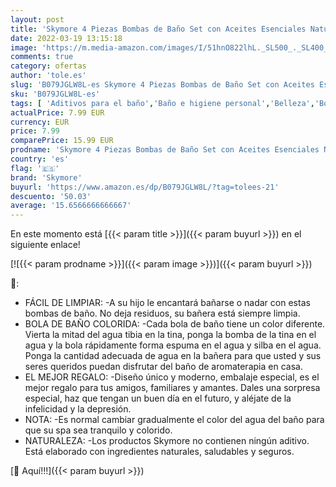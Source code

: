 ```yaml
---
layout: post
title: 'Skymore 4 Piezas Bombas de Baño Set con Aceites Esenciales Naturales Sales de Baño  para Niños y Mujeres  Navidad Dia de san valentin Regalo'
date: 2022-03-19 13:15:18
image: 'https://m.media-amazon.com/images/I/51hnO822lhL._SL500_._SL400_.jpg'
comments: true
category: ofertas
author: 'tole.es'
slug: 'B079JGLW8L-es Skymore 4 Piezas Bombas de Baño Set con Aceites Esenciales...'
sku: 'B079JGLW8L-es'
tags: [ 'Aditivos para el baño','Baño e higiene personal','Belleza','Bombas de baño','navidad','skymore', ]
actualPrice: 7.99 EUR
currency: EUR
price: 7.99
comparePrice: 15.99 EUR
prodname: 'Skymore 4 Piezas Bombas de Baño Set con Aceites Esenciales Naturales Sales de Baño  para Niños y Mujeres  Navidad Dia de san valentin Regalo'
country: 'es'
flag: '🇪🇸'
brand: 'Skymore'
buyurl: 'https://www.amazon.es/dp/B079JGLW8L/?tag=tolees-21'
descuento: '50.03'
average: '15.6566666666667'
---
```


En este momento está [{{< param title >}}]({{< param buyurl >}}) en el siguiente enlace!

[![{{< param prodname >}}]({{< param image >}})]({{< param buyurl >}})

🔎:

- FÁCIL DE LIMPIAR: -A su hijo le encantará bañarse o nadar con estas bombas de baño. No deja residuos, su bañera está siempre limpia.
- BOLA DE BAÑO COLORIDA: -Cada bola de baño tiene un color diferente. Vierta la mitad del agua tibia en la tina, ponga la bomba de la tina en el agua y la bola rápidamente forma espuma en el agua y silba en el agua. Ponga la cantidad adecuada de agua en la bañera para que usted y sus seres queridos puedan disfrutar del baño de aromaterapia en casa.
- EL MEJOR REGALO: -Diseño único y moderno, embalaje especial, es el mejor regalo para tus amigos, familiares y amantes. Dales una sorpresa especial, haz que tengan un buen día en el futuro, y aléjate de la infelicidad y la depresión.
- NOTA: -Es normal cambiar gradualmente el color del agua del baño para que su spa sea tranquilo y colorido.
- NATURALEZA: -Los productos Skymore no contienen ningún aditivo. Está elaborado con ingredientes naturales, saludables y seguros.

[🛒 Aquí!!!]({{< param buyurl >}})
